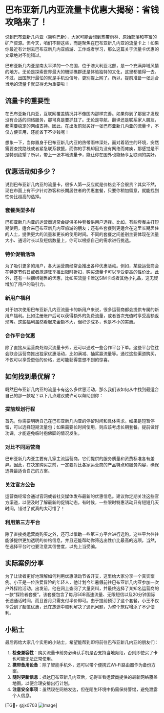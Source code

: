 # 巴布亚新几内亚流量卡优惠大揭秘：省钱攻略来了！

说到巴布亚新几内亚（简称巴新），大家可能会想到热带雨林、原始部落和丰富的矿产资源。但今天，咱们不聊这些，而是聚焦在巴布亚新几内亚的流量卡上！如果你最近有计划去巴布亚新几内亚旅游、工作或者学习，那么这篇关于流量卡优惠的文章绝对不能错过。

巴布亚新几内亚是南太平洋的一个岛国，位于澳大利亚北部，是一个充满异域风情的地方。无论是探索世界最大的珊瑚礁群还是体验独特的文化，这里都值得一去。不过，出国旅行最怕的就是手机没信号，更别提上网了。所以，提前准备一张适合当地的流量卡就显得尤为重要啦！

## 流量卡的重要性

在巴布亚新几内亚，互联网覆盖情况并不像国内那样完善。如果你到了那里才发现没有合适的网络服务，那可真是要抓狂了。无论是导航、翻译还是联系家人朋友，都需要稳定的网络支持。因此，在出发前就买好一张巴布亚新几内亚的流量卡，不仅方便实用，还能省下不少钱呢！

想象一下，当你置身于巴布亚新几内亚的热带雨林深处，面对着陌生的环境，突然需要查找路线或者紧急联系救援，而你的手机却因为没有网络而瘫痪，那感觉是不是特别绝望？所以，带上一张本地流量卡，能让你在国外也能畅享互联网的美好。

## 优惠活动知多少？

说到巴布亚新几内亚的流量卡，很多人第一反应就是价格会不会很贵？其实不然，现在市面上有不少针对游客和长期居住者的优惠套餐，只要你稍加留意，就能找到性价比超高的选择。

### 套餐类型多样

巴布亚新几内亚的运营商通常会提供多种套餐供用户选择。比如，有些套餐主打短期使用，适合来巴布亚新几内亚旅游的朋友；还有些套餐则更适合在这里长期居住的人士，提供更大的流量和更长的使用时间。不同的套餐之间差别主要体现在流量大小、通话时长以及短信数量上，你可以根据自己的需求进行挑选。

### 特价促销活动

为了吸引更多的用户，各大运营商经常会推出各种优惠活动。例如，某些运营商会在特定节假日或者旅游旺季推出限时折扣，购买流量卡可以享受更高的性价比。此外，还有一些捆绑销售的优惠，比如买流量卡赠送SIM卡或者其他小礼品，这无疑增加了用户的吸引力。

### 新用户福利

对于初次使用巴布亚新几内亚流量卡的新用户来说，很多运营商都会提供专属的新用户福利。比如注册账户后可以获得额外的免费流量，或者首次充值时享受高额返现等。这些福利虽然看起来金额不大，但积少成多，也是不小的实惠。

### 合作平台优惠

除了直接从运营商处购买流量卡外，还可以通过一些合作平台下单。这些平台往往会联合运营商推出独家优惠活动，比如满减、抽奖赢流量等。通过这些渠道购买，不仅可以享受更低的价格，还可能获得意想不到的惊喜。

## 如何找到最优解？

既然巴布亚新几内亚的流量卡有这么多优惠活动，那么我们该如何从中找到最适合自己的那一款呢？以下几点建议或许可以帮助到你：

### 提前规划行程

首先，你需要明确自己在巴布亚新几内亚的停留时间和具体需求。如果是短暂停留，可以选择短期流量包；如果需要长时间使用，则应该考虑长期套餐。提前做好功课，才能避免临时抱佛脚的情况发生。

### 对比不同运营商

巴布亚新几内亚主要有几家主流运营商，它们提供的服务质量和资费标准各有差异。因此，在决定购买之前，一定要对比各家运营商的产品特点和服务内容，确保选择最适合自己的方案。

### 关注官方公告

运营商经常会通过官网或者社交媒体发布最新的优惠信息。建议你定期关注这些官方渠道，以便及时了解最新的促销动态。有时候，一些限时特惠活动只有短短几天时间，错过了就真的太可惜了！

### 利用第三方平台

除了直接找运营商购买之外，还可以借助一些第三方平台进行选购。这些平台往往能够提供更加透明的价格信息，并且还能帮助你筛选出性价比最高的选项。当然，在选择平台时也要注意其信誉度，以免上当受骗。

## 实际案例分享

为了让读者更好地理解如何利用优惠活动节省开支，这里给大家分享一个真实案例。小王是一位热爱冒险的年轻人，他计划今年暑假前往巴布亚新几内亚参加一次户外探险活动。出发前，他在网上查阅了大量资料，并最终选择了某知名运营商的一款“探险者套餐”。该套餐包含了每月5GB高速流量、无限短信以及20分钟国际长途通话时间，而且首月只需支付半价即可。由于提前预订了这个套餐，小王不仅享受到了超值优惠，还在旅途中顺利解决了通讯问题，为整个旅程增添了不少便利。

## 小贴士

最后再给大家几个实用的小贴士，希望能帮到即将前往巴布亚新几内亚的朋友们：

1. **检查兼容性**：购买流量卡前务必确认手机是否支持当地频段，否则即使买了卡也可能无法正常使用。
2. **携带备用设备**：除了智能手机外，还可以带个便携式Wi-Fi路由器作为备份方案。
3. **随时更新信息**：抵达巴布亚新几内亚后，记得查看运营商提供的最新网络覆盖地图，以便合理安排出行计划。
4. **注意安全事项**：虽然现在网络发达，但在陌生环境中仍需保持警惕，避免泄露个人信息。

[TG💪+ @jx0703 ![Image](https://github.com/user-attachments/assets/dbca1d08-cadb-493c-b0ec-ad6f7a83f270)]